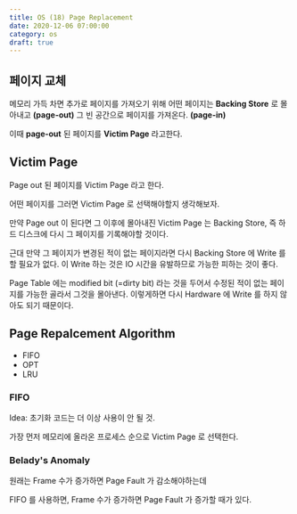 ```yaml
---
title: OS (18) Page Replacement
date: 2020-12-06 07:00:00
category: os
draft: true
---
```


## 페이지 교체

메모리 가득 차면 추가로 페이지를 가져오기 위해 어떤 페이지는 **Backing Store** 로 몰아내고 **(page-out)** 그 빈 공간으로 페이지를 가져온다. **(page-in)**

이때 **page-out** 된 페이지를 **Victim Page** 라고한다.

## Victim Page

Page out 된 페이지를 Victim Page 라고 한다.

어떤 페이지를 그러면 Victim Page 로 선택해야할지 생각해보자.

만약 Page out 이 된다면 그 이후에 몰아내진 Victim Page 는 Backing Store, 즉 하드 디스크에 다시 그 페이지를 기록해야할 것이다.

근대 만약 그 페이지가 변경된 적이 없는 페이지라면 다시 Backing Store 에 Write 를 할 필요가 없다. 이 Write 하는 것은 IO 시간을 유발하므로 가능한 피하는 것이 좋다.

Page Table 에는 modified bit (=dirty bit) 라는 것을 두어서 수정된 적이 없는 페이지를 가능한 골라서 그것을 몰아낸다. 이렇게하면 다시 Hardware 에 Write 를 하지 않아도 되기 때문이다.

## Page Repalcement Algorithm

- FIFO
- OPT
- LRU

### FIFO

Idea: 초기화 코드는 더 이상 사용이 안 될 것.

가장 먼저 메모리에 올라온 프로세스 순으로 Victim Page 로 선택한다.

### Belady's Anomaly

원래는 Frame 수가 증가하면 Page Fault 가 감소해야하는데

FIFO 를 사용하면, Frame 수가 증가하면 Page Fault 가 증가할 때가 있다.
